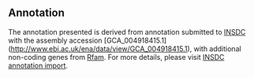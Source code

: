 
Annotation
----------

The annotation presented is derived from annotation submitted to
[INSDC](http://www.insdc.org) with the assembly accession [GCA\_004918415.1]
(http://www.ebi.ac.uk/ena/data/view/GCA_004918415.1),
with additional non-coding genes from
[Rfam](http://rfam.xfam.org/). For more details, please visit [INSDC
annotation import](http://ensemblgenomes.org/info/data/insdc_annotation).
